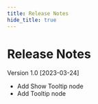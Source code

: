 ```yaml
---
title: Release Notes
hide_title: true
---
```


# Release Notes

Version 1.0 [2023-03-24]
* Add Show Tooltip node
* Add Tooltip node
